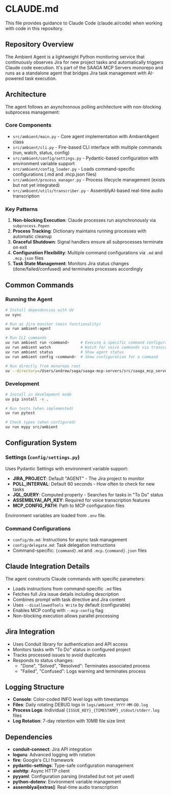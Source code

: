 # CLAUDE.md

This file provides guidance to Claude Code (claude.ai/code) when working with code in this repository.

## Repository Overview

The Ambient Agent is a lightweight Python monitoring service that continuously observes Jira for new project tasks and automatically triggers Claude code execution. It's part of the SAAGA MCP Servers monorepo and runs as a standalone agent that bridges Jira task management with AI-powered task execution.

## Architecture

The agent follows an asynchronous polling architecture with non-blocking subprocess management:

### Core Components
- `src/ambient/main.py` - Core agent implementation with AmbientAgent class
- `src/ambient/cli.py` - Fire-based CLI interface with multiple commands (run, watch, status, config)
- `src/ambient/config/settings.py` - Pydantic-based configuration with environment variable support
- `src/ambient/config_loader.py` - Loads command-specific configurations (.md and .mcp.json files)
- `src/ambient/process_manager.py` - Process lifecycle management (exists but not yet integrated)
- `src/ambient/utils/transcriber.py` - AssemblyAI-based real-time audio transcription

### Key Patterns
1. **Non-blocking Execution**: Claude processes run asynchronously via `subprocess.Popen`
2. **Process Tracking**: Dictionary maintains running processes with automatic cleanup
3. **Graceful Shutdown**: Signal handlers ensure all subprocesses terminate on exit
4. **Configuration Flexibility**: Multiple command configurations via `.md` and `.mcp.json` files
5. **Task State Management**: Monitors Jira status changes (done/failed/confused) and terminates processes accordingly

## Common Commands

### Running the Agent
```bash
# Install dependencies with UV
uv sync

# Run as Jira monitor (main functionality)
uv run ambient-agent

# Run CLI commands
uv run ambient run <command>     # Execute a specific command configuration
uv run ambient watch             # Watch for voice commands via transcription
uv run ambient status            # Show agent status
uv run ambient config <command>  # Show configuration for a command

# Run directly from monorepo root
uv --directory=/Users/andrew/saga/saaga-mcp-servers/src/saaga_mcp_servers/agents/ambient run ambient-agent
```

### Development
```bash
# Install in development mode
uv pip install -e .

# Run tests (when implemented)
uv run pytest

# Check types (when configured)
uv run mypy src/ambient
```

## Configuration System

### Settings (`config/settings.py`)
Uses Pydantic Settings with environment variable support:
- **JIRA_PROJECT**: Default "AGENT" - The Jira project to monitor
- **POLL_INTERVAL**: Default 60 seconds - How often to check for new tasks
- **JQL_QUERY**: Computed property - Searches for tasks in "To Do" status
- **ASSEMBLYAI_API_KEY**: Required for voice transcription features
- **MCP_CONFIG_PATH**: Path to MCP configuration files

Environment variables are loaded from `.env` file.

### Command Configurations
- `config/do.md`: Instructions for async task management
- `config/delegate.md`: Task delegation instructions
- Command-specific: `{command}.md` and `.mcp.{command}.json` files

## Claude Integration Details

The agent constructs Claude commands with specific parameters:
- Loads instructions from command-specific `.md` files
- Fetches full Jira issue details including description
- Combines prompt with task directive and Jira content
- Uses `--disallowedTools Write` by default (configurable)
- Enables MCP config with `--mcp-config` flag
- Non-blocking execution allows parallel processing

## Jira Integration

- Uses Conduit library for authentication and API access
- Monitors tasks with "To Do" status in configured project
- Tracks processed issues to avoid duplicates
- Responds to status changes:
  - "Done", "Solved", "Resolved": Terminates associated process
  - "Failed", "Confused": Logs warning and terminates process

## Logging Structure

- **Console**: Color-coded INFO level logs with timestamps
- **Files**: Daily rotating DEBUG logs in `logs/ambient_YYYY-MM-DD.log`
- **Process Logs**: Individual `{ISSUE_KEY}_{TIMESTAMP}_stdout/stderr.log` files
- **Log Rotation**: 7-day retention with 10MB file size limit

## Dependencies

- **conduit-connect**: Jira API integration
- **loguru**: Advanced logging with rotation
- **fire**: Google's CLI framework
- **pydantic-settings**: Type-safe configuration management
- **aiohttp**: Async HTTP client
- **pyyaml**: Configuration parsing (installed but not yet used)
- **python-dotenv**: Environment variable management
- **assemblyai[extras]**: Real-time audio transcription